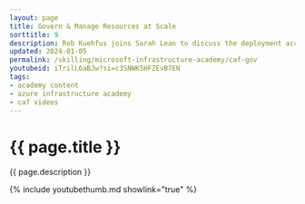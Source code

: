 ```yaml
---
layout: page
title: Govern & Manage Resources at Scale
sorttitle: 9
description: Rob Kuehfus joins Sarah Lean to discuss the deployment acceleration discipline of the Cloud Adoption Framework. Learn about potential business risks, policy designs to mitigate those risks, and tools to automate and enforce policies.
updated: 2024-01-05
permalink: /skilling/microsoft-infrastructure-academy/caf-gov
youtubeid: iTrilL6aBJw?si=c3SNWK5HFZEvB7EN
tags: 
- academy content
- azure infrastructure academy
- caf videos
---
```


# {{ page.title }}

{{ page.description }}

{% include youtubethumb.md showlink="true" %}